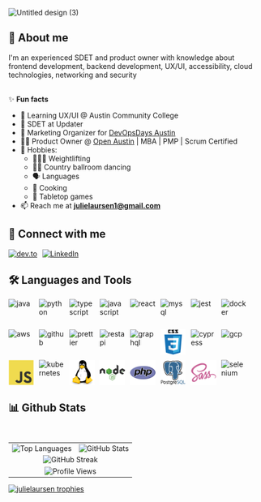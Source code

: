 
![Untitled design (3)](https://github.com/user-attachments/assets/8a97c8f1-3988-40de-9c0f-9b46b30ae192)
<br>
<h2 align="left"> 💫 About me </h2> I'm an experienced SDET and product owner with knowledge about frontend development, backend development, UX/UI, accessibility, cloud technologies, networking and security
<br>
<br>

✨ **Fun facts**
- 🌱 Learning UX/UI @ Austin Community College
- 🧪 SDET at Updater
- 📣 Marketing Organizer for <a href="https://devopsdays.org/events/2025-austin/welcome/">DevOpsDays Austin</a>  
- 👩‍💼 Product Owner @ <a href="https://www.open-austin.org/">Open Austin</a> | MBA | PMP | Scrum Certified  
- 🎉 Hobbies:  
  - 🏋🏼‍♀️ Weightlifting  
  - 💃🏼 Country ballroom dancing  
  - 🗣️ Languages 
  - 🍳 Cooking  
  - 🎲 Tabletop games  
- 📫 Reach me at **julielaursen1@gmail.com**

<h2>📱 Connect with me </h2>
<p align="left" style="display: flex; gap: 10px; align-items: center;">
  <a href="https://dev.to/julielaursen" target="_blank">
    <img src="https://raw.githubusercontent.com/julielaursen/github-profile-readme-generator/master/src/images/icons/Social/devto.svg" alt="dev.to" height="30" width="40" />
  </a>
  <a href="https://linkedin.com/in/julie-coleman-79b7a83" target="_blank">
    <img src="https://raw.githubusercontent.com/julielaursen/github-profile-readme-generator/master/src/images/icons/Social/linked-in-alt.svg" alt="LinkedIn" height="30" width="40" />
  </a>
</p>


<h2>🛠️ Languages and Tools</h2>

<div align="left" style="display: flex; flex-wrap: wrap; gap: 10px; align-items: center;">

  <img src="https://techstack-generator.vercel.app/java-icon.svg" alt="java" width="50" height="50" />
  <img src="https://techstack-generator.vercel.app/python-icon.svg" alt="python" width="50" height="50" />
  <img src="https://techstack-generator.vercel.app/ts-icon.svg" alt="typescript" width="50" height="50" />
  <img src="https://techstack-generator.vercel.app/js-icon.svg" alt="javascript" width="50" height="50" />
  <img src="https://techstack-generator.vercel.app/react-icon.svg" alt="react" width="50" height="50" />
  <img src="https://techstack-generator.vercel.app/mysql-icon.svg" alt="mysql" width="50" height="50" />
  <img src="https://techstack-generator.vercel.app/jest-icon.svg" alt="jest" width="50" height="50" />
  <img src="https://techstack-generator.vercel.app/docker-icon.svg" alt="docker" width="50" height="50" />
  <img src="https://techstack-generator.vercel.app/aws-icon.svg" alt="aws" width="50" height="50" />
  <img src="https://techstack-generator.vercel.app/github-icon.svg" alt="github" width="50" height="50" />
  <img src="https://techstack-generator.vercel.app/prettier-icon.svg" alt="prettier" width="50" height="50" />
  <img src="https://techstack-generator.vercel.app/restapi-icon.svg" alt="restapi" width="50" height="50" />
  <img src="https://techstack-generator.vercel.app/graphql-icon.svg" alt="graphql" width="50" height="50" />

  <img src="https://raw.githubusercontent.com/devicons/devicon/master/icons/css3/css3-original-wordmark.svg" alt="css3" width="50" height="50" />
  <img src="https://raw.githubusercontent.com/simple-icons/simple-icons/6e46ec1fc23b60c8fd0d2f2ff46db82e16dbd75f/icons/cypress.svg" alt="cypress" width="50" height="50" />
  <img src="https://www.vectorlogo.zone/logos/google_cloud/google_cloud-icon.svg" alt="gcp" width="50" height="50" />
  <img src="https://raw.githubusercontent.com/devicons/devicon/master/icons/javascript/javascript-original.svg" alt="javascript-alt" width="50" height="50" />
  <img src="https://www.vectorlogo.zone/logos/kubernetes/kubernetes-icon.svg" alt="kubernetes" width="50" height="50" />
  <img src="https://raw.githubusercontent.com/devicons/devicon/master/icons/linux/linux-original.svg" alt="linux" width="50" height="50" />
  <img src="https://raw.githubusercontent.com/devicons/devicon/master/icons/nodejs/nodejs-original-wordmark.svg" alt="nodejs" width="50" height="50" />
  <img src="https://raw.githubusercontent.com/devicons/devicon/master/icons/php/php-original.svg" alt="php" width="50" height="50" />
  <img src="https://raw.githubusercontent.com/devicons/devicon/master/icons/postgresql/postgresql-original-wordmark.svg" alt="postgresql" width="50" height="50" />
  <img src="https://raw.githubusercontent.com/devicons/devicon/master/icons/sass/sass-original.svg" alt="sass" width="50" height="50" />
  <img src="https://raw.githubusercontent.com/detain/svg-logos/780f25886640cef088af994181646db2f6b1a3f8/svg/selenium-logo.svg" alt="selenium" width="50" height="50" />

</div>
<h2>📊 Github Stats</h2>
<br>
<table>
  <tr>
    <td>
      <img src="https://github-readme-stats.vercel.app/api/top-langs?username=julielaursen&show_icons=true&locale=en&layout=compact" alt="Top Languages" />
    </td>
    <td>
      <img src="https://github-readme-stats.vercel.app/api?username=julielaursen&show_icons=true&locale=en" alt="GitHub Stats" />
    </td>
  </tr>
  <tr>
    <td colspan="2" align="center">
      <img src="https://github-readme-streak-stats.herokuapp.com/?user=julielaursen&" alt="GitHub Streak" />
    </td>
  </tr>
  <tr>
    <td colspan="2" align="center">
      <img src="https://komarev.com/ghpvc/?username=julielaursen&label=Profile%20views&color=0e75b6&style=flat" alt="Profile Views" />
    </td>
  </tr>
</table>
<p align="left">
  <a href="https://github.com/ryo-ma/github-profile-trophy">
    <img src="https://github-profile-trophy.vercel.app/?username=julielaursen&row=1" alt="julielaursen trophies" />
  </a>
</p>





